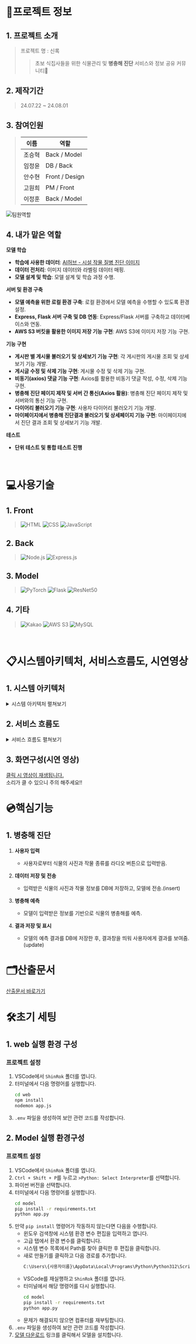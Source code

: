 
# 📄프로젝트 정보

## 1. 프로젝트 소개
> 프로젝트 명 : 신록
>> 초보 식집사들을 위한 식물관리 및 **병충해 진단** 서비스와 정보 공유 커뮤니티🐛

## 2. 제작기간
> 24.07.22 ~ 24.08.01

## 3. 참여인원

> | 이름 | 역할 |
> | --- | --- |
> | 조승혁 | Back / Model |
> | 임정윤 | DB / Back |
> | 안수현 | Front / Design |
> | 고원희 | PM / Front |
> | 이정훈 | Back / Model |

![팀원역할](https://jsh-1.s3.ap-northeast-2.amazonaws.com/%ED%99%94%EB%A9%B4+%EC%BA%A1%EC%B2%98+2024-08-27+021438.png)

## 4. 내가 맡은 역할

**모델 학습**
   - **학습에 사용한 데이터**: [AI허브 - 시설 작물 질병 진단 이미지](https://www.aihub.or.kr/aihubdata/data/view.do?currMenu=115&topMenu=100&aihubDataSe=data&dataSetSn=153)
   - **데이터 전처리**: 이미지 데이터와 라벨링 데이터 매핑.
   - **모델 설계 및 학습**: 모델 설계 및 학습 과정 수행.

 **서버 및 환경 구축**
   - **모델 예측을 위한 로컬 환경 구축**: 로컬 환경에서 모델 예측을 수행할 수 있도록 환경 설정.
   - **Express, Flask 서버 구축 및 DB 연동**: Express/Flask 서버를 구축하고 데이터베이스와 연동.
   - **AWS S3 버킷을 활용한 이미지 저장 기능 구현**: AWS S3에 이미지 저장 기능 구현.

**기능 구현**
   - **게시판 별 게시물 불러오기 및 상세보기 기능 구현**: 각 게시판의 게시물 조회 및 상세보기 기능 개발.
   - **게시글 수정 및 삭제 기능 구현**: 게시물 수정 및 삭제 기능 구현.
   - **비동기(axios) 댓글 기능 구현**: Axios를 활용한 비동기 댓글 작성, 수정, 삭제 기능 구현.
   - **병충해 진단 페이지 제작 및 서버 간 통신(Axios 활용)**: 병충해 진단 페이지 제작 및 서버와의 통신 기능 구현.
   - **다이어리 불러오기 기능 구현**: 사용자 다이어리 불러오기 기능 개발.
   - **마이페이지에서 병충해 진단결과 불러오기 및 상세페이지 기능 구현**: 마이페이지에서 진단 결과 조회 및 상세보기 기능 개발.

**테스트**
  - **단위 테스트 및 통합 테스트 진행**

<br>

#  💻사용기술
## 1. Front
> ![HTML](https://img.shields.io/badge/HTML-239120?style=for-the-badge&logo=html5&logoColor=white)
![CSS](https://img.shields.io/badge/CSS-239120?style=for-the-badge&logo=css3&logoColor=white)
![JavaScript](https://img.shields.io/badge/JavaScript-F7DF1E?style=for-the-badge&logo=JavaScript&logoColor=black)

## 2. Back
> ![Node.js](https://img.shields.io/badge/Node.js-43853D?style=for-the-badge&logo=node.js&logoColor=white)
![Express.js](https://img.shields.io/badge/Express.js-000000?style=for-the-badge&logo=express&logoColor=white)

## 3. Model
> ![PyTorch](https://img.shields.io/badge/PyTorch-EE4C2C?style=for-the-badge&logo=pytorch&logoColor=white)
![Flask](https://img.shields.io/badge/Flask-000000?style=for-the-badge&logo=flask&logoColor=white)
![ResNet50](https://img.shields.io/badge/ResNet50-0078D4?style=for-the-badge&logo=ai&logoColor=white)

## 4. 기타
> ![Kakao](https://img.shields.io/badge/Kakao-FEE500?style=for-the-badge&logo=kakaotalk&logoColor=black)
![AWS S3](https://img.shields.io/badge/AWS%20S3-569A31?style=for-the-badge&logo=amazonaws&logoColor=white)
![MySQL](https://img.shields.io/badge/MySQL-4479A1?style=for-the-badge&logo=mysql&logoColor=white)

<br>

# 📋시스템아키텍처, 서비스흐름도, 시연영상

## 1. 시스템 아키텍처
<details>
<summary>시스템 아키텍처 펼쳐보기</summary>
  
![시스템 아키텍처](https://jsh-1.s3.ap-northeast-2.amazonaws.com/%ED%99%94%EB%A9%B4+%EC%BA%A1%EC%B2%98+2024-08-27+020009.png)

</details>

## 2. 서비스 흐름도
<details>
<summary>서비스 흐름도 펼쳐보기</summary>

![서비스 흐름도](https://jsh-1.s3.ap-northeast-2.amazonaws.com/%ED%99%94%EB%A9%B4+%EC%BA%A1%EC%B2%98+2024-08-27+020433.png)

</details>

## 3. 화면구성(시연 영상)
[클릭 시 영상이 재생됩니다.](https://jsh-1.s3.ap-northeast-2.amazonaws.com/%EC%8B%9C%EC%97%B0%EC%98%81%EC%83%81.mp4) <br>
소리가 클 수 있으니 주의 해주세요!!

# 💿핵심기능

## 1. 병충해 진단

1. **사용자 입력**
   - 사용자로부터 식물의 사진과 작물 종류를 라디오 버튼으로 입력받음.

2. **데이터 저장 및 전송**
   - 입력받은 식물의 사진과 작물 정보를 DB에 저장하고, 모델에 전송.(insert)

3. **병충해 예측**
   - 모델이 입력받은 정보를 기반으로 식물의 병충해를 예측.

4. **결과 저장 및 표시**
   - 모델의 예측 결과를 DB에 저장한 후, 결과창을 띄워 사용자에게 결과를 보여줌.(update)

# 🗂️산출문서
[산출문서 바로가기](https://drive.google.com/drive/folders/1XQ3XyhBJjnDyQpw0U8z0sYyccLP9cGc6?usp=sharing)



# 🛠️초기 세팅
## 1. web 실행 환경 구성
### 프로젝트 설정
1. VSCode에서 `ShinRok` 폴더를 엽니다.
2. 터미널에서 다음 명령어를 실행합니다.
    ```sh
    cd web
    npm install
    nodemon app.js
    ```
3. `.env` 파일을 생성하여 보안 관련 코드를 작성합니다.

## 2. Model 실행 환경구성
### 프로젝트 설정
1. VSCode에서 `ShinRok` 폴더를 엽니다.
2. `Ctrl + Shift + P`를 누르고 `>Python: Select Interpreter`를 선택합니다.
3. 파이썬 버전을 선택합니다.
4. 터미널에서 다음 명령어를 실행합니다.
    ```sh
    cd model
    pip install -r requirements.txt
    python app.py
    ```
5. 만약 `pip install` 명령어가 작동하지 않는다면 다음을 수행합니다.
    - 윈도우 검색창에 시스템 환경 변수 편집을 입력하고 엽니다.
    - 고급 탭에서 환경 변수를 클릭합니다.
    - 시스템 변수 목록에서 Path를 찾아 클릭한 후 편집을 클릭합니다.
    - 새로 만들기를 클릭하고 다음 경로를 추가합니다.
        ```sh
        C:\Users\{사용자이름}\AppData\Local\Programs\Python\Python312\Scripts
        ```
    - VSCode를 재실행하고 `ShinRok` 폴더를 엽니다.
    - 터미널에서 해당 명령어를 다시 실행합니다.
        ```sh
        cd model
        pip install -r requirements.txt
        python app.py
        ```
    - 문제가 해결되지 않으면 컴퓨터를 재부팅합니다.
6. `.env` 파일을 생성하여 보안 관련 코드를 작성합니다.
7. [모델 다운로드](https://www.dropbox.com/scl/fi/37n03wq9icoxewm88gpyl/model_resnet50.pth?rlkey=oybb4n2mu9wrwkgw1o7o9n9hx&st=5loboqgt&dl=0) 링크를 클릭해서 모델을 설치합니다.
